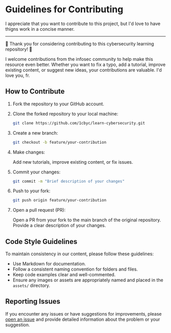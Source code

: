 # Guidelines for Contributing

I appreciate that you want to contribute to this project, but I'd love to have thigns work in a concise manner.

<hr>

🎉 Thank you for considering contributing to this cybersecurity learning repository! 🎉

I welcome contributions from the infosec community to help make this resource even better. Whether you want to fix a typo, add a tutorial, improve existing content, or suggest new ideas, your contributions are valuable. I'd love you, fr.

## How to Contribute

1. Fork the repository to your GitHub account.
2. Clone the forked repository to your local machine:

   ```bash
   git clone https://github.com/1cbyc/learn-cybersecurity.git

3. Create a new branch:

   ```bash
   git checkout -b feature/your-contribution

4. Make changes:
    
    Add new tutorials, improve existing content, or fix issues.

5. Commit your changes:

   ```bash
   git commit -m "Brief description of your changes"

6. Push to your fork:

   ```bash
   git push origin feature/your-contribution

7. Open a pull request (PR):

    Open a PR from your fork to the main branch of the original repository. Provide a clear description of your changes.


## Code Style Guidelines

To maintain consistency in our content, please follow these guidelines:

- Use Markdown for documentation.
- Follow a consistent naming convention for folders and files.
- Keep code examples clear and well-commented.
- Ensure any images or assets are appropriately named and placed in the `assets/` directory.

## Reporting Issues

If you encounter any issues or have suggestions for improvements, please [open an issue](https://github.com/1cbyc/learn-cybersecurity/issues/new) and provide detailed information about the problem or your suggestion.
